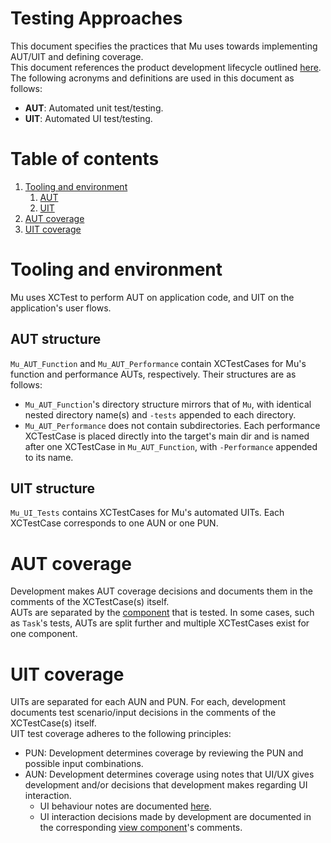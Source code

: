 # Testing Approaches
This document specifies the practices that Mu uses towards implementing AUT/UIT and defining coverage.  
This document references the product development lifecycle outlined [here](../../README.md).  
The following acronyms and definitions are used in this document as follows:  
* __AUT__: Automated unit test/testing.
* __UIT__: Automated UI test/testing.

# Table of contents
1. [Tooling and environment](#tooling-and-environment)
    1. [AUT](#aut-structure)
    1. [UIT](#uit-structure)
1. [AUT coverage](#aut-coverage)
1. [UIT coverage](#uit-coverage)

# Tooling and environment
Mu uses XCTest to perform AUT on application code, and UIT on the application's user flows.  

## AUT structure
`Mu_AUT_Function` and `Mu_AUT_Performance` contain XCTestCases for Mu's function and performance AUTs, respectively. Their structures are as follows:  
* `Mu_AUT_Function`'s directory structure mirrors that of `Mu`, with identical nested directory name(s) and `-tests` appended to each directory.
* `Mu_AUT_Performance` does not contain subdirectories. Each performance XCTestCase is placed directly into the target's main dir and is named after one XCTestCase in `Mu_AUT_Function`, with `-Performance` appended to its name.

## UIT structure
`Mu_UI_Tests` contains XCTestCases for Mu's automated UITs. Each XCTestCase corresponds to one AUN or one PUN.

# AUT coverage
Development makes AUT coverage decisions and documents them in the comments of the XCTestCase(s) itself.  
AUTs are separated by the [component](./development-principles.md) that is tested. In some cases, such as `Task`'s tests, AUTs are split further and multiple XCTestCases exist for one component. 

# UIT coverage
UITs are separated for each AUN and PUN. For each, development documents test scenario/input decisions in the comments of the XCTestCase(s) itself.  
UIT test coverage adheres to the following principles:  
* PUN: Development determines coverage by reviewing the PUN and possible input combinations.
* AUN: Development determines coverage using notes that UI/UX gives development and/or decisions that development makes regarding UI interaction.
    * UI behaviour notes are documented [here](../UI-UX/user-need-notes.md).
    * UI interaction decisions made by development are documented in the corresponding [view component](./development-principles.md)'s comments.